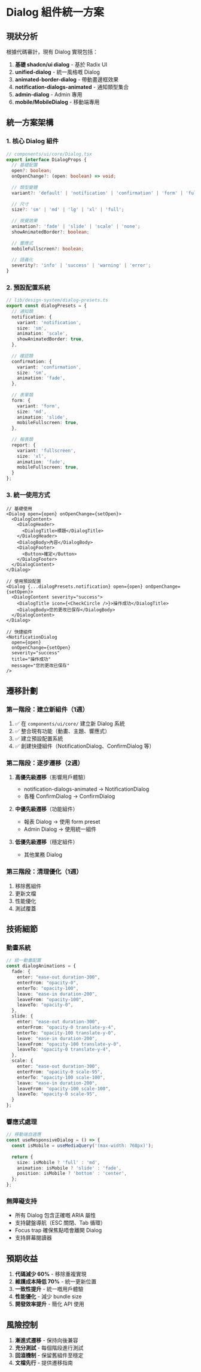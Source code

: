 # Dialog 組件統一方案

## 現狀分析

根據代碼審計，現有 Dialog 實現包括：
1. **基礎 shadcn/ui dialog** - 基於 Radix UI
2. **unified-dialog** - 統一風格嘅 Dialog
3. **animated-border-dialog** - 帶動畫邊框效果
4. **notification-dialogs-animated** - 通知類型集合
5. **admin-dialog** - Admin 專用
6. **mobile/MobileDialog** - 移動端專用

## 統一方案架構

### 1. 核心 Dialog 組件
```typescript
// components/ui/core/Dialog.tsx
export interface DialogProps {
  // 基礎配置
  open?: boolean;
  onOpenChange?: (open: boolean) => void;
  
  // 類型變體
  variant?: 'default' | 'notification' | 'confirmation' | 'form' | 'fullscreen';
  
  // 尺寸
  size?: 'sm' | 'md' | 'lg' | 'xl' | 'full';
  
  // 視覺效果
  animation?: 'fade' | 'slide' | 'scale' | 'none';
  showAnimatedBorder?: boolean;
  
  // 響應式
  mobileFullscreen?: boolean;
  
  // 語義化
  severity?: 'info' | 'success' | 'warning' | 'error';
}
```

### 2. 預設配置系統
```typescript
// lib/design-system/dialog-presets.ts
export const dialogPresets = {
  // 通知類
  notification: {
    variant: 'notification',
    size: 'sm',
    animation: 'scale',
    showAnimatedBorder: true,
  },
  
  // 確認類
  confirmation: {
    variant: 'confirmation',
    size: 'sm',
    animation: 'fade',
  },
  
  // 表單類
  form: {
    variant: 'form',
    size: 'md',
    animation: 'slide',
    mobileFullscreen: true,
  },
  
  // 報表類
  report: {
    variant: 'fullscreen',
    size: 'xl',
    animation: 'fade',
    mobileFullscreen: true,
  }
};
```

### 3. 統一使用方式
```tsx
// 基礎使用
<Dialog open={open} onOpenChange={setOpen}>
  <DialogContent>
    <DialogHeader>
      <DialogTitle>標題</DialogTitle>
    </DialogHeader>
    <DialogBody>內容</DialogBody>
    <DialogFooter>
      <Button>確定</Button>
    </DialogFooter>
  </DialogContent>
</Dialog>

// 使用預設配置
<Dialog {...dialogPresets.notification} open={open} onOpenChange={setOpen}>
  <DialogContent severity="success">
    <DialogTitle icon={<CheckCircle />}>操作成功</DialogTitle>
    <DialogBody>您的更改已保存</DialogBody>
  </DialogContent>
</Dialog>

// 快捷組件
<NotificationDialog
  open={open}
  onOpenChange={setOpen}
  severity="success"
  title="操作成功"
  message="您的更改已保存"
/>
```

## 遷移計劃

### 第一階段：建立新組件（1週）
1. ✅ 在 `components/ui/core/` 建立新 Dialog 系統
2. ✅ 整合現有功能（動畫、主題、響應式）
3. ✅ 建立預設配置系統
4. ✅ 創建快捷組件（NotificationDialog、ConfirmDialog 等）

### 第二階段：逐步遷移（2週）
1. **高優先級遷移**（影響用戶體驗）
   - notification-dialogs-animated → NotificationDialog
   - 各種 ConfirmDialog → ConfirmDialog
   
2. **中優先級遷移**（功能組件）
   - 報表 Dialog → 使用 form preset
   - Admin Dialog → 使用統一組件
   
3. **低優先級遷移**（穩定組件）
   - 其他業務 Dialog

### 第三階段：清理優化（1週）
1. 移除舊組件
2. 更新文檔
3. 性能優化
4. 測試覆蓋

## 技術細節

### 動畫系統
```typescript
// 統一動畫配置
const dialogAnimations = {
  fade: {
    enter: "ease-out duration-300",
    enterFrom: "opacity-0",
    enterTo: "opacity-100",
    leave: "ease-in duration-200",
    leaveFrom: "opacity-100",
    leaveTo: "opacity-0",
  },
  slide: {
    enter: "ease-out duration-300",
    enterFrom: "opacity-0 translate-y-4",
    enterTo: "opacity-100 translate-y-0",
    leave: "ease-in duration-200",
    leaveFrom: "opacity-100 translate-y-0",
    leaveTo: "opacity-0 translate-y-4",
  },
  scale: {
    enter: "ease-out duration-300",
    enterFrom: "opacity-0 scale-95",
    enterTo: "opacity-100 scale-100",
    leave: "ease-in duration-200",
    leaveFrom: "opacity-100 scale-100",
    leaveTo: "opacity-0 scale-95",
  }
};
```

### 響應式處理
```typescript
// 移動端自適應
const useResponsiveDialog = () => {
  const isMobile = useMediaQuery('(max-width: 768px)');
  
  return {
    size: isMobile ? 'full' : 'md',
    animation: isMobile ? 'slide' : 'fade',
    position: isMobile ? 'bottom' : 'center',
  };
};
```

### 無障礙支持
- 所有 Dialog 包含正確嘅 ARIA 屬性
- 支持鍵盤導航（ESC 關閉、Tab 循環）
- Focus trap 確保焦點唔會離開 Dialog
- 支持屏幕閱讀器

## 預期收益

1. **代碼減少 60%** - 移除重複實現
2. **維護成本降低 70%** - 統一更新位置
3. **一致性提升** - 統一嘅用戶體驗
4. **性能優化** - 減少 bundle size
5. **開發效率提升** - 簡化 API 使用

## 風險控制

1. **漸進式遷移** - 保持向後兼容
2. **充分測試** - 每個階段進行測試
3. **回滾機制** - 保留舊組件至穩定
4. **文檔先行** - 提供遷移指南